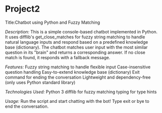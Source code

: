 # Project2
Title:Chatbot using Python and Fuzzy Matching

*Description:*
This is a simple console-based chatbot implemented in Python. It uses difflib's get_close_matches for fuzzy string matching to handle natural language inputs and respond based on a predefined knowledge base (dictionary). The chatbot matches user input with the most similar question in its "brain" and returns a corresponding answer. If no close match is found, it responds with a fallback message.

*Features:*
Fuzzy string matching to handle flexible input
Case-insensitive question handling
Easy-to-extend knowledge base (dictionary)
Exit command for ending the conversation
Lightweight and dependency-free (only uses Python standard library)


*Technologies Used:*
Python 3
difflib for fuzzy matching
typing for type hints


*Usage:* Run the script and start chatting with the bot! Type exit or bye to end the conversation.
